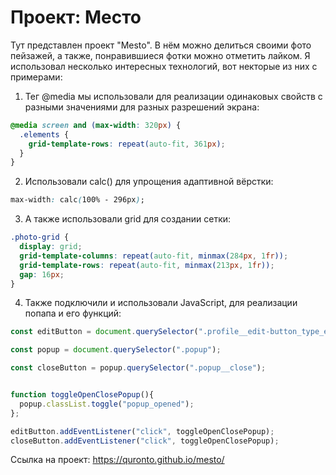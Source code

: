 # Проект: Место

Тут представлен проект "Mesto". В нём можно делиться своими фото пейзажей, а также, понравившиеся фотки можно
 отметить лайком. Я использовал несколько интересных технологий, вот некторые из них с примерами: 
1. Тег @media мы использовали для реализации одинаковых свойств с разными значениями для разных разрешений экрана:
``` css
@media screen and (max-width: 320px) {
  .elements {
    grid-template-rows: repeat(auto-fit, 361px);
  }
}
```
2. Использовали calc() для упрощения адаптивной вёрстки:
``` css
max-width: calc(100% - 296px);
```
3. А также использовали grid для создании сетки:
``` css
.photo-grid {
  display: grid;
  grid-template-columns: repeat(auto-fit, minmax(284px, 1fr));
  grid-template-rows: repeat(auto-fit, minmax(213px, 1fr));
  gap: 16px;
}
  ```

  4. Также подключили и использовали JavaScript, для реализации попапа и его функций:
  ``` js
  const editButton = document.querySelector(".profile__edit-button_type_edit");

  const popup = document.querySelector(".popup");

  const closeButton = popup.querySelector(".popup__close");


  function toggleOpenClosePopup(){
    popup.classList.toggle("popup_opened");
  };

  editButton.addEventListener("click", toggleOpenClosePopup);
  closeButton.addEventListener("click", toggleOpenClosePopup);
  ```

  Ссылка на проект: https://quronto.github.io/mesto/